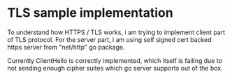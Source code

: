 # TLS sample implementation

To understand how HTTPS / TLS works, i am trying to implement client part of TLS protocol. For the server part, i am using self signed cert backed https server from "net/http" go package.

Currently ClientHello is correctly implemented, which itself is failing due to not sending enough cipher suites which go server supports out of the box.
